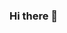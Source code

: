 ### Hi there 👋

<!--
**Pablo-Wynistorf/Pablo-Wynistorf** is a ✨ _special_ ✨ repository because its `README.md` (this file) appears on your GitHub profile. awd

Here are some ideas to get you started:

- 🔭 I’m currently working on ...
- 🌱 I’m currently learning ...
- 👯 I’m looking to collaborate on ...
- 🤔 I’m looking for help with ...
- 💬 Ask me about ...
- 📫 How to reach me: ...
- 😄 Pronouns: ...
- ⚡ Fun fact: ...
-->
